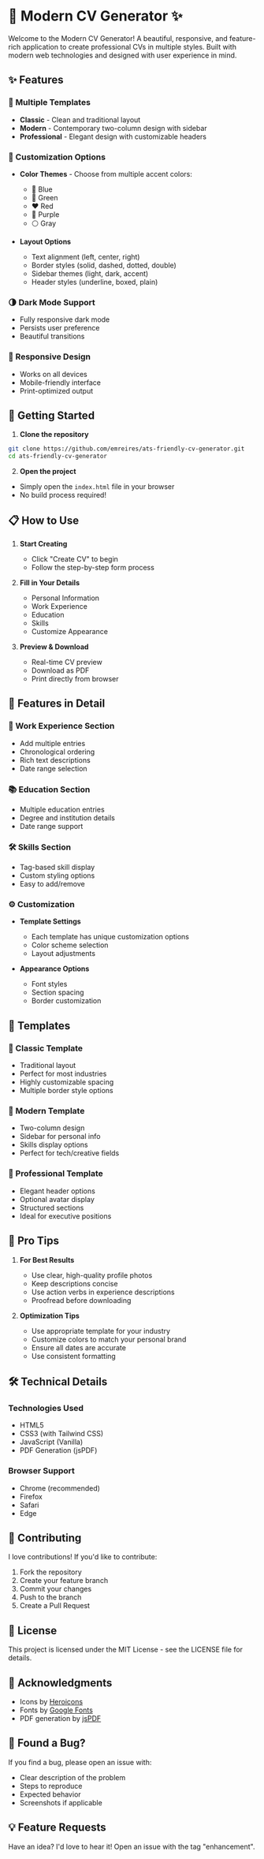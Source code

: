 # 📝 Modern CV Generator ✨

Welcome to the Modern CV Generator! A beautiful, responsive, and feature-rich application to create professional CVs in multiple styles. Built with modern web technologies and designed with user experience in mind.

## ✨ Features

### 🎨 Multiple Templates
- **Classic** - Clean and traditional layout
- **Modern** - Contemporary two-column design with sidebar
- **Professional** - Elegant design with customizable headers

### 🌈 Customization Options
- **Color Themes** - Choose from multiple accent colors:
  - 🔵 Blue
  - 💚 Green
  - ❤️ Red
  - 💜 Purple
  - ⚪ Gray

- **Layout Options**
  - Text alignment (left, center, right)
  - Border styles (solid, dashed, dotted, double)
  - Sidebar themes (light, dark, accent)
  - Header styles (underline, boxed, plain)

### 🌗 Dark Mode Support
- Fully responsive dark mode
- Persists user preference
- Beautiful transitions

### 📱 Responsive Design
- Works on all devices
- Mobile-friendly interface
- Print-optimized output

## 🚀 Getting Started

1. **Clone the repository**
```bash
git clone https://github.com/emreires/ats-friendly-cv-generator.git
cd ats-friendly-cv-generator
```

2. **Open the project**
- Simply open the `index.html` file in your browser
- No build process required!

## 📋 How to Use

1. **Start Creating**
   - Click "Create CV" to begin
   - Follow the step-by-step form process

2. **Fill in Your Details**
   - Personal Information
   - Work Experience
   - Education
   - Skills
   - Customize Appearance

3. **Preview & Download**
   - Real-time CV preview
   - Download as PDF
   - Print directly from browser

## 🎯 Features in Detail

### 💼 Work Experience Section
- Add multiple entries
- Chronological ordering
- Rich text descriptions
- Date range selection

### 📚 Education Section
- Multiple education entries
- Degree and institution details
- Date range support

### 🛠️ Skills Section
- Tag-based skill display
- Custom styling options
- Easy to add/remove

### ⚙️ Customization
- **Template Settings**
  - Each template has unique customization options
  - Color scheme selection
  - Layout adjustments

- **Appearance Options**
  - Font styles
  - Section spacing
  - Border customization

## 🎨 Templates

### 📄 Classic Template
- Traditional layout
- Perfect for most industries
- Highly customizable spacing
- Multiple border style options

### 🎯 Modern Template
- Two-column design
- Sidebar for personal info
- Skills display options
- Perfect for tech/creative fields

### 👔 Professional Template
- Elegant header options
- Optional avatar display
- Structured sections
- Ideal for executive positions

## 🌟 Pro Tips

1. **For Best Results**
   - Use clear, high-quality profile photos
   - Keep descriptions concise
   - Use action verbs in experience descriptions
   - Proofread before downloading

2. **Optimization Tips**
   - Use appropriate template for your industry
   - Customize colors to match your personal brand
   - Ensure all dates are accurate
   - Use consistent formatting

## 🛠️ Technical Details

### Technologies Used
- HTML5
- CSS3 (with Tailwind CSS)
- JavaScript (Vanilla)
- PDF Generation (jsPDF)

### Browser Support
- Chrome (recommended)
- Firefox
- Safari
- Edge

## 🤝 Contributing

I love contributions! If you'd like to contribute:

1. Fork the repository
2. Create your feature branch
3. Commit your changes
4. Push to the branch
5. Create a Pull Request

## 📝 License

This project is licensed under the MIT License - see the LICENSE file for details.

## 🙏 Acknowledgments

- Icons by [Heroicons](https://heroicons.com)
- Fonts by [Google Fonts](https://fonts.google.com)
- PDF generation by [jsPDF](https://github.com/MrRio/jsPDF)

## 🐛 Found a Bug?

If you find a bug, please open an issue with:
- Clear description of the problem
- Steps to reproduce
- Expected behavior
- Screenshots if applicable

## 💡 Feature Requests

Have an idea? I'd love to hear it! Open an issue with the tag "enhancement". 
